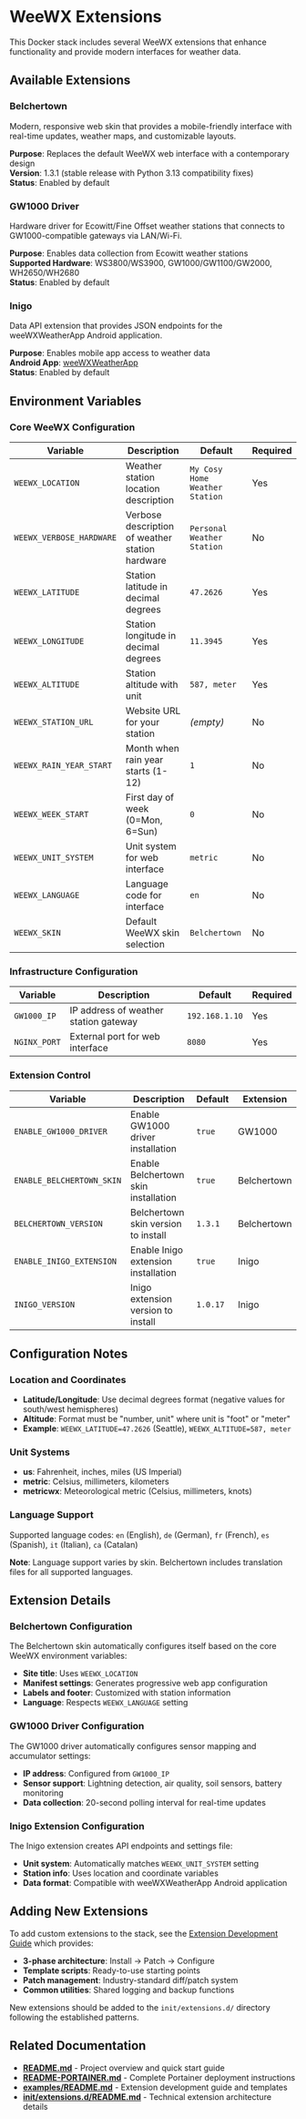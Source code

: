 # WeeWX Extensions

This Docker stack includes several WeeWX extensions that enhance functionality and provide modern interfaces for weather data.

## Available Extensions

### Belchertown

Modern, responsive web skin that provides a mobile-friendly interface with real-time updates, weather maps, and customizable layouts.

**Purpose**: Replaces the default WeeWX web interface with a contemporary design  
**Version**: 1.3.1 (stable release with Python 3.13 compatibility fixes)  
**Status**: Enabled by default

### GW1000 Driver

Hardware driver for Ecowitt/Fine Offset weather stations that connects to GW1000-compatible gateways via LAN/Wi-Fi.

**Purpose**: Enables data collection from Ecowitt weather stations  
**Supported Hardware**: WS3800/WS3900, GW1000/GW1100/GW2000, WH2650/WH2680  
**Status**: Enabled by default

### Inigo

Data API extension that provides JSON endpoints for the weeWXWeatherApp Android application.

**Purpose**: Enables mobile app access to weather data  
**Android App**: [weeWXWeatherApp](https://github.com/evilbunny2008/weeWXWeatherApp)  
**Status**: Enabled by default

## Environment Variables

### Core WeeWX Configuration

| Variable | Description | Default | Required |
|----------|-------------|---------|----------|
| `WEEWX_LOCATION` | Weather station location description | `My Cosy Home Weather Station` | Yes |
| `WEEWX_VERBOSE_HARDWARE` | Verbose description of weather station hardware | `Personal Weather Station` | No |
| `WEEWX_LATITUDE` | Station latitude in decimal degrees | `47.2626` | Yes |
| `WEEWX_LONGITUDE` | Station longitude in decimal degrees | `11.3945` | Yes |
| `WEEWX_ALTITUDE` | Station altitude with unit | `587, meter` | Yes |
| `WEEWX_STATION_URL` | Website URL for your station | _(empty)_ | No |
| `WEEWX_RAIN_YEAR_START` | Month when rain year starts (1-12) | `1` | No |
| `WEEWX_WEEK_START` | First day of week (0=Mon, 6=Sun) | `0` | No |
| `WEEWX_UNIT_SYSTEM` | Unit system for web interface | `metric` | No |
| `WEEWX_LANGUAGE` | Language code for interface | `en` | No |
| `WEEWX_SKIN` | Default WeeWX skin selection | `Belchertown` | No |

### Infrastructure Configuration

| Variable | Description | Default | Required |
|----------|-------------|---------|----------|
| `GW1000_IP` | IP address of weather station gateway | `192.168.1.10` | Yes |
| `NGINX_PORT` | External port for web interface | `8080` | Yes |

### Extension Control

| Variable | Description | Default | Extension |
|----------|-------------|---------|-----------|
| `ENABLE_GW1000_DRIVER` | Enable GW1000 driver installation | `true` | GW1000 |
| `ENABLE_BELCHERTOWN_SKIN` | Enable Belchertown skin installation | `true` | Belchertown |
| `BELCHERTOWN_VERSION` | Belchertown skin version to install | `1.3.1` | Belchertown |
| `ENABLE_INIGO_EXTENSION` | Enable Inigo extension installation | `true` | Inigo |
| `INIGO_VERSION` | Inigo extension version to install | `1.0.17` | Inigo |

## Configuration Notes

### Location and Coordinates

- **Latitude/Longitude**: Use decimal degrees format (negative values for south/west hemispheres)
- **Altitude**: Format must be "number, unit" where unit is "foot" or "meter"
- **Example**: `WEEWX_LATITUDE=47.2626` (Seattle), `WEEWX_ALTITUDE=587, meter`

### Unit Systems

- **us**: Fahrenheit, inches, miles (US Imperial)
- **metric**: Celsius, millimeters, kilometers  
- **metricwx**: Meteorological metric (Celsius, millimeters, knots)

### Language Support

Supported language codes: `en` (English), `de` (German), `fr` (French), `es` (Spanish), `it` (Italian), `ca` (Catalan)

**Note**: Language support varies by skin. Belchertown includes translation files for all supported languages.

## Extension Details

### Belchertown Configuration

The Belchertown skin automatically configures itself based on the core WeeWX environment variables:

- **Site title**: Uses `WEEWX_LOCATION`
- **Manifest settings**: Generates progressive web app configuration
- **Labels and footer**: Customized with station information
- **Language**: Respects `WEEWX_LANGUAGE` setting

### GW1000 Driver Configuration

The GW1000 driver automatically configures sensor mapping and accumulator settings:

- **IP address**: Configured from `GW1000_IP`
- **Sensor support**: Lightning detection, air quality, soil sensors, battery monitoring
- **Data collection**: 20-second polling interval for real-time updates

### Inigo Extension Configuration

The Inigo extension creates API endpoints and settings file:

- **Unit system**: Automatically matches `WEEWX_UNIT_SYSTEM` setting
- **Station info**: Uses location and coordinate variables
- **Data format**: Compatible with weeWXWeatherApp Android application

## Adding New Extensions

To add custom extensions to the stack, see the [Extension Development Guide](examples/README.md) which provides:

- **3-phase architecture**: Install → Patch → Configure
- **Template scripts**: Ready-to-use starting points
- **Patch management**: Industry-standard diff/patch system
- **Common utilities**: Shared logging and backup functions

New extensions should be added to the `init/extensions.d/` directory following the established patterns.

## Related Documentation

- **[README.md](README.md)** - Project overview and quick start guide
- **[README-PORTAINER.md](README-PORTAINER.md)** - Complete Portainer deployment instructions  
- **[examples/README.md](examples/README.md)** - Extension development guide and templates
- **[init/extensions.d/README.md](init/extensions.d/README.md)** - Technical extension architecture details